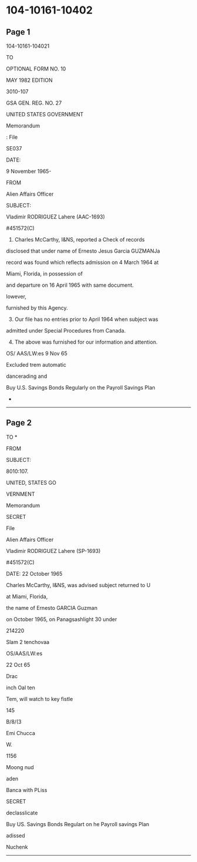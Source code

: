 # 104-10161-10402

## Page 1

104-10161-104021

TO

OPTIONAL FORM NO. 10

MAY 1982 EDITION

3010-107

GSA GEN. REG. NO. 27

UNITED STATES GOVERNMENT

Memorandum

: File

SE037

DATE:

9 November 1965-

FROM

Alien Affairs Officer

SUBJECT:

Vladimir RODRIGUEZ Lahere (AAC-1693)

#451572(C)

1. Charles McCarthy, I&NS, reported a Check of records

disclosed that under name of Ernesto Jesus Garcia GUZMANJa

record was found which reflects admission on 4 March 1964 at

Miami, Florida, in possession of

and departure on 16 April 1965 with same document.

lowever,

furnished by this Agency.

3. Our file has no entries prior to April 1964 when subject was

admitted under Special Procedures from Canada.

4. The above was furnished for our information and attention.

OS/ AAS/LW:es 9 Nov 65

Excluded trem automatic

dancerading and

Buy U.S. Savings Bonds Regularly on the Payroll Savings Plan

-

---

## Page 2

TO *

FROM

SUBJECT:

8010:107.

UNITED, STATES GO

VERNMENT

Memorandum

SECRET

File

Alien Affairs Officer

Vladimir RODRIGUEZ Lahere (SP-1693)

#451572(C)

DATE: 22 October 1965

Charles McCarthy, I&NS, was advised subject returned to U

at Miami, Florida,

the name of Ernesto GARCIA Guzman

on October 1965, on Panagsashlight 30 under

214220

Slam 2 tenchovaa

OS/AAS/LW:es

22 Oct 65

Drac

inch Oal ten

Tem, will watch to key fistle

145

B/8/(3

Emi Chucca

W.

1156

Moong nud

aden

Banca with PLiss

SECRET

declasslicate

Buy US. Savings Bonds Regulart on he Payroll savings Plan

adissed

Nuchenk

---

